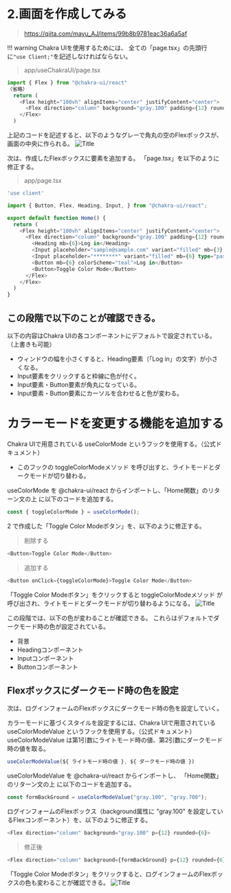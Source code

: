 # 2.画面を作成してみる
>https://qiita.com/mayu_AJ/items/99b8b9781eac36a6a5af

!!! warning Chakra UIを使用するためには、 全ての「page.tsx」の先頭行 に`"use Client;"`を記述しなければならない。

>app/useChakraUI/page.tsx
```typescript
import { Flex } from "@chakra-ui/react"
（省略）
  return (
    <Flex height="100vh" alignItems="center" justifyContent="center">
      <Flex direction="column" background="gray.100" padding={12} rounded={6}></Flex>
    </Flex>
  )
```
上記のコードを記述すると、以下のようなグレーで角丸の空のFlexボックスが、画面の中央に作られる。
![Title](https://camo.qiitausercontent.com/9c3b6f1135c0ce7887b959355eba80ba4a7820fd/68747470733a2f2f71696974612d696d6167652d73746f72652e73332e61702d6e6f727468656173742d312e616d617a6f6e6177732e636f6d2f302f333437313635372f37336661643733352d383238342d613738652d636330342d3136366334386539383736642e706e67)

次は、作成したFlexボックスに要素を追加する。
「page.tsx」を以下のように修正する。

>app/page.tsx
```typescript
'use client'

import { Button, Flex, Heading, Input, } from "@chakra-ui/react";

export default function Home() {
  return (
    <Flex height="100vh" alignItems="center" justifyContent="center">
      <Flex direction="column" background="gray.100" padding={12} rounded={6}>
        <Heading mb={6}>Log in</Heading>
        <Input placeholder="sample@sample.com" variant="filled" mb={3} type="email" />
        <Input placeholder="********" variant="filled" mb={6} type="password" />
        <Button mb={6} colorScheme="teal">Log in</Button>
        <Button>Toggle Color Mode</Button>
      </Flex>
    </Flex>
  )
}
```
## この段階で以下のことが確認できる。
以下の内容はChakra UIの各コンポーネントにデフォルトで設定されている。（上書きも可能）
- ウィンドウの幅を小さくすると、Heading要素（「Log in」の文字）が小さくなる。
- Input要素をクリックすると枠線に色が付く。
- Input要素・Button要素が角丸になっている。
- Input要素・Button要素にカーソルを合わせると色が変わる。

#  カラーモードを変更する機能を追加する
Chakra UIで用意されている useColorMode というフックを使用する。（公式ドキュメント）
- このフックの toggleColorModeメソッド を呼び出すと、ライトモードとダークモードが切り替わる。

useColorMode を @chakra-ui/react からインポートし、「Home関数」のリターン文の上 に以下のコードを追加する。
```typescript
const { toggleColorMode } = useColorMode();
```
2 で作成した「Toggle Color Modeボタン」を、以下のように修正する。
>削除する
```typescript
<Button>Toggle Color Mode</Button>
```
>追加する
```typescript
<Button onClick={toggleColorMode}>Toggle Color Mode</Button>
```
「Toggle Color Modeボタン」をクリックすると toggleColorModeメソッド が呼び出され、ライトモードとダークモードが切り替わるようになる。
![Title](https://camo.qiitausercontent.com/cd55d1d3b1325ed6b53960f10aea404442e82dd3/68747470733a2f2f71696974612d696d6167652d73746f72652e73332e61702d6e6f727468656173742d312e616d617a6f6e6177732e636f6d2f302f333437313635372f34356565613036392d613962322d343034362d646264362d6264643165353863383165652e706e67)

この段階では、以下の色が変わることが確認できる。
これらはデフォルトでダークモード時の色が設定されている。
- 背景
- Headingコンポーネント
- Inputコンポーネント
- Buttonコンポーネント

##  Flexボックスにダークモード時の色を設定
次は、ログインフォームのFlexボックスにダークモード時の色を設定していく。

カラーモードに基づくスタイルを設定するには、Chakra UIで用意されている useColorModeValue というフックを使用する。（公式ドキュメント）
useColorModeValue は第1引数にライトモード時の値、第2引数にダークモード時の値を取る。
```typescript
useColorModeValue(${ ライトモード時の値 }, ${ ダークモード時の値 })
```
useColorModeValue を @chakra-ui/react からインポートし、 「Home関数」のリターン文の上 に以下のコードを追加する。
```typescript
const formBackGround = useColorModeValue("gray.100", "gray.700");
```
ログインフォームのFlexボックス（background属性に "gray.100" を設定しているFlexコンポーネント）を、以下のように修正する。
```typescript
<Flex direction="column" background="gray.100" p={12} rounded={6}>
```
>修正後
```typescript
<Flex direction="column" background={formBackGround} p={12} rounded={6}>
```
「Toggle Color Modeボタン」をクリックすると、ログインフォームのFlexボックスの色も変わることが確認できる。
![Title](https://camo.qiitausercontent.com/acf503e1dc5d0a1fcbf1599d951990f6e6ed5952/68747470733a2f2f71696974612d696d6167652d73746f72652e73332e61702d6e6f727468656173742d312e616d617a6f6e6177732e636f6d2f302f333437313635372f66643634313734622d653338332d343063322d363033312d3164373738373762656366312e706e67)


